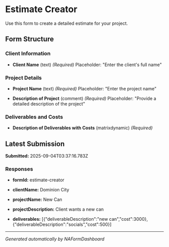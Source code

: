 # Estimate Creator

Use this form to create a detailed estimate for your project.

## Form Structure


### Client Information


- **Client Name** (text)
  *(Required)*
  Placeholder: "Enter the client's full name"
  


### Project Details


- **Project Name** (text)
  *(Required)*
  Placeholder: "Enter the project name"
  

- **Description of Project** (comment)
  *(Required)*
  Placeholder: "Provide a detailed description of the project"
  


### Deliverables and Costs


- **Description of Deliverables with Costs** (matrixdynamic)
  *(Required)*
  
  



## Latest Submission

**Submitted:** 2025-09-04T03:37:16.783Z

### Responses


- **formId:** estimate-creator

- **clientName:** Dominion City

- **projectName:** New Can

- **projectDescription:** Client wants a new can

- **deliverables:** [{"deliverableDescription":"new can","cost":3000},{"deliverableDescription":"socials","cost":500}]


---
*Generated automatically by NAFormDashboard*

